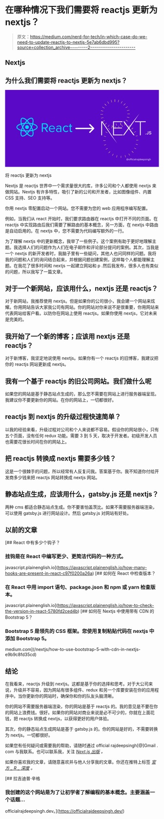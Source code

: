 # 在哪种情况下我们需要将 reactjs 更新为 nextjs？

> 原文：<https://medium.com/nerd-for-tech/in-which-case-do-we-need-to-update-reactjs-to-nextjs-5e7ab6dbd995?source=collection_archive---------2----------------------->

## Nextjs

## 为什么我们需要将 reactjs 更新为 nextjs？

![](img/bf9df73c5d33d263c8a16b7b9e3a9658.png)

将 reactjs 更新为 nextjs

Nextjs 是 reactjs 世界中一个需求量很大的库，许多公司和个人都使用 nextjs 来做网站。Nextjs 有许多特性，吸引了新的公司和开发者，比如图像组件、内置 CSS 支持、SEO 支持等。

你用 nextjs 零配置启动一个网站。您不需要为您的 web 应用程序编写配置。

例如，当我们从 react 开始时，我们要求路由器在 reactjs 中打开不同的页面。在 reactjs 中实现路由后我们需要了解路由的基本概念，另一方面，在 nextjs 中路由是自动启用的。在 nextjs 中，您不需要为代码编写额外的一行。

为了理解 nextjs 中的更新概念，我举了一些例子。这个案例有助于更好地理解主题。我选择人们的问题作为人们在电子邮件和评论部分提问的案例。其次，当我是一个 nextjs 的新开发者时，我脑子里有一些疑问，其他人也问同样的问题。我将我的问题和人们的询问结合起来，并根据问题创建案例，这样每个人都能理解主题。在我花了很多时间和 nextjs 一起建立网站和 p .然后我发布，很多人也有类似的问题，所以我写了一篇文章。

## 对于一个新网站，应该用什么，nextjs 还是 reactjs？

对于新网站，我推荐使用 nextjs。但是如果你的公司很小，我会建一个网站来炫耀。你用网站告诉大家我公司有网站。你的网站对你来说不是很重要，你用网站来代表网站给客户看。以防你在网站上使用 reactjs。如果你使用 nextjs，它对未来是完美的。

## 我开始了一个新的博客；应该用 nextjs 还是 reactjs？

对于新博客，我坚定地说使用 nextjs。如果你有一个 reactjs 的旧博客，我建议把你的 reactjs 网站更新成 nextjs。

## 我有一个基于 reactjs 的旧公司网站。我们做什么呢

如果您的网站是基于静态站点生成的，那么您不需要在网站上进行服务器端呈现。我建议你不要更新你的网站。在你的网站上，一切都很好。

## reactjs 到 nextjs 的升级过程快速简单？

以我的经验来看，升级过程对公司和个人来说都不容易。假设你的网站很小，只有五个页面，没有任何 redux 功能。需要 3 到 5 天，取决于开发者。初级开发人员也需要花很长时间在你的网站上。

## 把 reactjs 转换成 nextjs 需要多少钱？

这是一个很棘手的问题，所以经常有人反复问我。答案基于你。我不知道你付给开发商多少钱来把 reactjs 网站转换成 nextjs 网站。

## 静态站点生成，应该用什么，gatsby.js 还是 nextjs？

两种 cms 都适合静态站点生成。你不要害怕盖茨比。如果不需要服务器端渲染，可以使用 gatsby.js 进行网站设计。然后 gatsby.js 对网站有好处。

## 以前的文章

[](https://javascript.plainenglish.io/how-many-hooks-are-present-in-react-c97f0200a26a) [## React 中有多少个钩子？

### 挂钩是在 React 中编写更少、更简洁代码的一种方式。

javascript.plainenglish.io](https://javascript.plainenglish.io/how-many-hooks-are-present-in-react-c97f0200a26a) [](https://javascript.plainenglish.io/how-to-check-the-version-in-react-5780fd2ced4b) [## 如何在 React 中检查版本？

### 在 React 中用 import 语句、package.json 和 npm 或 yarn 检查版本。

javascript.plainenglish.io](https://javascript.plainenglish.io/how-to-check-the-version-in-react-5780fd2ced4b) [](/nextjs/how-to-use-bootstrap-5-with-cdn-in-nextjs-e9b9c8fd35cd) [## 如何在 Nextjs 中使用带有 CDN 的 Bootstrap 5？

### Bootstrap 5 是领先的 CSS 框架。您使用复制粘贴代码在 nextjs 中添加 Bootstrap 5。

medium.com](/nextjs/how-to-use-bootstrap-5-with-cdn-in-nextjs-e9b9c8fd35cd) 

## 结论

在我看来，reactjs 升级到 nextjs。这都是基于你的选择和思考。对于大公司来说，升级并不容易，因为网站有很多组件、redux 和另一个库要安装在你的应用程序中。当你更新你的网站时，确保你和你的队友头脑清晰。

你的网站不需要服务器端渲染，你的网站是基于 reactjs 的。我的意见是不要在你的网站上浪费钱。很好。如果你的网站对商业来说是必不可少的，你就在上面花钱，把 reactjs 转换成 nextjs，以获得更好的用户体验。

其次，你的静态站点生成网站是基于 gatsby.js 的。你的网站是好的，不需要转换为 nextjs。一切都很好。

如果您有任何疑问或需要我的帮助，请随时通过 official rajdeepsingh[@]Gmail . com 与我联系。也可以联系我，关注 [*Next.js 出版*](https://medium.com/nextjs) *。*

如果你喜欢我的文章，请随意喜欢并与他人分享我的文章。你还在推特上标签 [*官方 _ R _ 深度*](https://twitter.com/official_R_deep) *。*

[](https://officialrajdeepsingh.dev/) [## 拉吉迪普·辛格

### 我创建的这个网站是为了让初学者了解编程的基本概念。主要涵盖一个话题…

officialrajdeepsingh.dev。](https://officialrajdeepsingh.dev/)